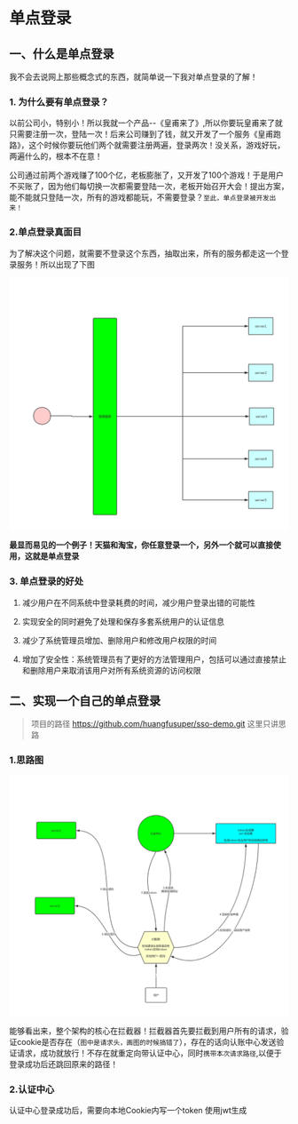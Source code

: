 # 单点登录

## 一、什么是单点登录

我不会去说网上那些概念式的东西，就简单说一下我对单点登录的了解！

### 1. 为什么要有单点登录？

​	以前公司小，特别小！所以我就一个产品--《皇甫来了》,所以你要玩皇甫来了就只需要注册一次，登陆一次！后来公司赚到了钱，就又开发了一个服务《皇甫跑路》，这个时候你要玩他们两个就需要注册两遍，登录两次！没关系，游戏好玩，两遍什么的，根本不在意！

​	公司通过前两个游戏赚了100个亿，老板膨胀了，又开发了100个游戏！于是用户不买账了，因为他们每切换一次都需要登陆一次，老板开始召开大会！提出方案，能不能就只登陆一次，所有的游戏都能玩，不需要登录？`至此，单点登录被开发出来！`

### 2.单点登录真面目

​		为了解决这个问题，就需要不登录这个东西，抽取出来，所有的服务都走这一个登录服务！所以出现了下图

![](../image/未命名文件.png)

**最显而易见的一个例子！天猫和淘宝，你任意登录一个，另外一个就可以直接使用，这就是单点登录**

### 3. 单点登录的好处

1. 减少用户在不同系统中登录耗费的时间，减少用户登录出错的可能性

2. 实现安全的同时避免了处理和保存多套系统用户的认证信息

3. 减少了系统管理员增加、删除用户和修改用户权限的时间

4. 增加了安全性：系统管理员有了更好的方法管理用户，包括可以通过直接禁止和删除用户来取消该用户对所有系统资源的访问权限

## 二、实现一个自己的单点登录

> 项目的路径 https://github.com/huangfusuper/sso-demo.git  这里只讲思路

### 1.思路图

![1571126891873](../image/1571126891873.png)

能够看出来，整个架构的核心在拦截器！拦截器首先要拦截到用户所有的请求，验证cookie是否存在（`图中是请求头，画图的时候搞错了`），存在的话向认账中心发送验证请求，成功就放行！不存在就重定向带认证中心，同时`携带本次请求路径`,以便于登录成功后还跳回原来的路径！

### 2.认证中心

认证中心登录成功后，需要向本地Cookie内写一个token  使用jwt生成